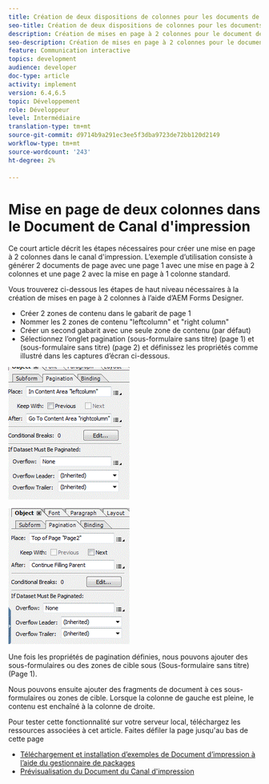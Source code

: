 ```yaml
---
title: Création de deux dispositions de colonnes pour les documents de canal d’impression
seo-title: Création de deux dispositions de colonnes pour les documents de canal d’impression
description: Création de mises en page à 2 colonnes pour le document de canal d’impression
seo-description: Création de mises en page à 2 colonnes pour le document de canal d’impression
feature: Communication interactive
topics: development
audience: developer
doc-type: article
activity: implement
version: 6.4,6.5
topic: Développement
role: Développeur
level: Intermédiaire
translation-type: tm+mt
source-git-commit: d9714b9a291ec3ee5f3dba9723de72bb120d2149
workflow-type: tm+mt
source-wordcount: '243'
ht-degree: 2%

---
```



# Mise en page de deux colonnes dans le Document de Canal d&#39;impression

Ce court article décrit les étapes nécessaires pour créer une mise en page à 2 colonnes dans le canal d&#39;impression. L’exemple d’utilisation consiste à générer 2 documents de page avec une page 1 avec une mise en page à 2 colonnes et une page 2 avec la mise en page à 1 colonne standard.

Vous trouverez ci-dessous les étapes de haut niveau nécessaires à la création de mises en page à 2 colonnes à l’aide d’AEM Forms Designer.

* Créer 2 zones de contenu dans le gabarit de page 1
* Nommer les 2 zones de contenu &quot;leftcolumn&quot; et &quot;right column&quot;
* Créer un second gabarit avec une seule zone de contenu (par défaut)
* Sélectionnez l’onglet pagination (sous-formulaire sans titre) (page 1) et (sous-formulaire sans titre) (page 2) et définissez les propriétés comme illustré dans les captures d’écran ci-dessous.

![page1](assets/untitledsubform_paginationproperties.gif)

![page2](assets/untitled_subformpage2.gif)

Une fois les propriétés de pagination définies, nous pouvons ajouter des sous-formulaires ou des zones de cible sous (Sous-formulaire sans titre) (Page 1).

Nous pouvons ensuite ajouter des fragments de document à ces sous-formulaires ou zones de cible. Lorsque la colonne de gauche est pleine, le contenu est enchaîné à la colonne de droite.

Pour tester cette fonctionnalité sur votre serveur local, téléchargez les ressources associées à cet article. Faites défiler la page jusqu&#39;au bas de cette page

* [Téléchargement et installation d’exemples de Document d’impression à l’aide du gestionnaire de packages](assets/print-channel-with-two-column-layout.zip)
* [Prévisualisation du Document du Canal d&#39;impression](http://localhost:4502/content/dam/formsanddocuments/2columnlayout/jcr:content?channel=print&amp;mode=preview&amp;dataRef=service%3A%2F%2FFnDTestData&amp;wcmmode=disabled)
